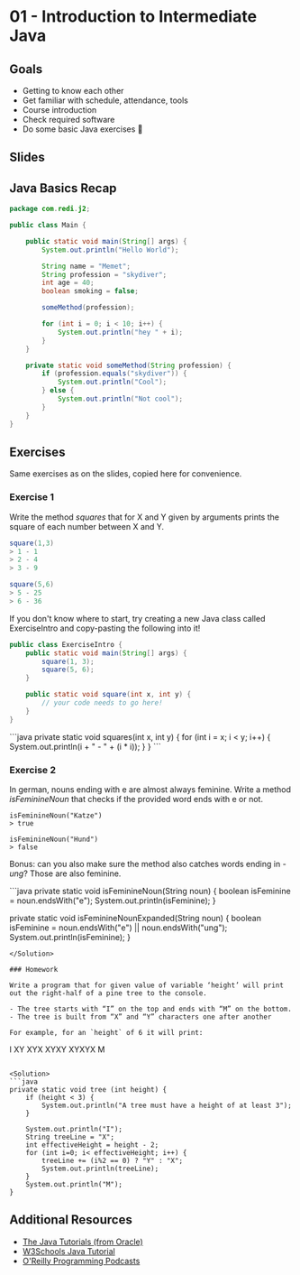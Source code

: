 # 01 - Introduction to Intermediate Java
<Teacher name="Michele"></Teacher>

## Goals

- Getting to know each other
- Get familiar with schedule, attendance, tools
- Course introduction
- Check required software
- Do some basic Java exercises 🤩


## Slides

<GoogleSlides src="https://docs.google.com/presentation/d/1bwG3EQqUcEVSo75xe1iHFrwBTNZOkn5ltp8LvunjEFA/embed?start=false&loop=false&delayms=3000&slide=id.gcb9a0b074_1_0"></GoogleSlides>

## Java Basics Recap

```java
package com.redi.j2;

public class Main {

    public static void main(String[] args) {
        System.out.println("Hello World");

        String name = "Memet";
        String profession = "skydiver";
        int age = 40;
        boolean smoking = false;

        someMethod(profession);

        for (int i = 0; i < 10; i++) {
            System.out.println("hey " + i);
        }
    }

    private static void someMethod(String profession) {
        if (profession.equals("skydiver")) {
            System.out.println("Cool");
        } else {
            System.out.println("Not cool");
        }
    }
}
```

## Exercises

Same exercises as on the slides, copied here for convenience.

### Exercise 1

Write the method _squares_ that for X and Y given by arguments prints the square of each number between X and Y.

```java
square(1,3)
> 1 - 1
> 2 - 4
> 3 - 9

square(5,6)
> 5 - 25
> 6 - 36
```

If you don't know where to start, try creating a new Java class called ExerciseIntro and copy-pasting the following into it!

```java
public class ExerciseIntro {
    public static void main(String[] args) {
        square(1, 3);
        square(5, 6);
    }

    public static void square(int x, int y) {
        // your code needs to go here!
    }
}
```

<Solution>
```java
private static void squares(int x, int y) {
    for (int i = x; i < y; i++) {
        System.out.println(i + " - " + (i * i));
    }
}
```
</Solution>

### Exercise 2

In german, nouns ending with e are almost always feminine. Write a method _isFeminineNoun_ that checks if the provided word ends with e or not.


```
isFeminineNoun("Katze")
> true

isFeminineNoun("Hund")
> false
```

Bonus: can you also make sure the method also catches words ending in _-ung_? Those are also feminine.

<Solution>
```java
private static void isFeminineNoun(String noun) {
    boolean isFeminine = noun.endsWith("e");
    System.out.println(isFeminine);
}

private static void isFeminineNounExpanded(String noun) {
    boolean isFeminine = noun.endsWith("e") || noun.endsWith("ung");
    System.out.println(isFeminine);
}
```
</Solution>

### Homework

Write a program that for given value of variable ‘height’ will print out the right-half of a pine tree to the console.

- The tree starts with “I” on the top and ends with “M” on the bottom. 
- The tree is built from “X” and “Y” characters one after another

For example, for an `height` of 6 it will print:

```
I
XY
XYX
XYXY
XYXYX
M
```

<Solution>
```java
private static void tree (int height) {
    if (height < 3) {
        System.out.println("A tree must have a height of at least 3");
    }

    System.out.println("I");
    String treeLine = "X";
    int effectiveHeight = height - 2;
    for (int i=0; i< effectiveHeight; i++) {
        treeLine += (i%2 == 0) ? "Y" : "X";
        System.out.println(treeLine);
    }
    System.out.println("M");
}
```
</Solution>

## Additional Resources

- [The Java Tutorials (from Oracle)](https://docs.oracle.com/javase/tutorial/)
- [W3Schools Java Tutorial](https://www.w3schools.com/java/)
- [O'Reilly Programming Podcasts](https://www.oreilly.com/topics/oreilly-programming-podcast)
